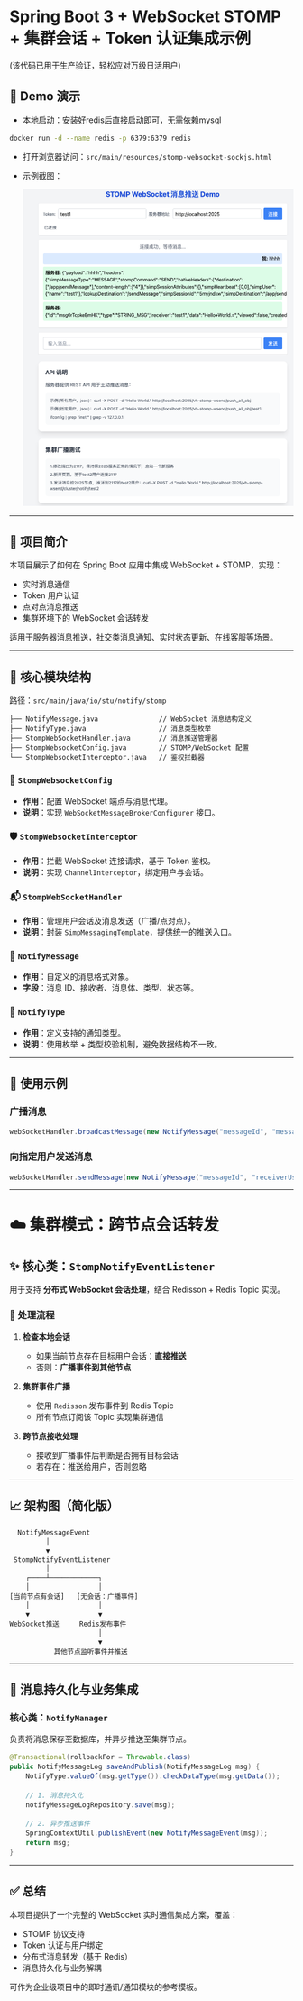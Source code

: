 # Spring Boot 3 + WebSocket STOMP + 集群会话 + Token 认证集成示例

(该代码已用于生产验证，轻松应对万级日活用户)

## 🔧 Demo 演示

* 本地启动：安装好redis后直接启动即可，无需依赖mysql
```bash
docker run -d --name redis -p 6379:6379 redis
```
* 打开浏览器访问：`src/main/resources/stomp-websocket-sockjs.html`
* 示例截图：

  ![img.png](img.png)

---

## 📖 项目简介

本项目展示了如何在 Spring Boot 应用中集成 WebSocket + STOMP，实现：

* 实时消息通信
* Token 用户认证
* 点对点消息推送
* 集群环境下的 WebSocket 会话转发

适用于服务器消息推送，社交类消息通知、实时状态更新、在线客服等场景。

---

## 🧱 核心模块结构

路径：`src/main/java/io/stu/notify/stomp`

```
├── NotifyMessage.java               // WebSocket 消息结构定义
├── NotifyType.java                  // 消息类型枚举
├── StompWebSocketHandler.java       // 消息推送管理器
├── StompWebsocketConfig.java        // STOMP/WebSocket 配置
└── StompWebsocketInterceptor.java   // 鉴权拦截器
```

### 🔌 `StompWebsocketConfig`

* **作用**：配置 WebSocket 端点与消息代理。
* **说明**：实现 `WebSocketMessageBrokerConfigurer` 接口。

### 🛡️ `StompWebsocketInterceptor`

* **作用**：拦截 WebSocket 连接请求，基于 Token 鉴权。
* **说明**：实现 `ChannelInterceptor`，绑定用户与会话。

### 📬 `StompWebSocketHandler`

* **作用**：管理用户会话及消息发送（广播/点对点）。
* **说明**：封装 `SimpMessagingTemplate`，提供统一的推送入口。

### 💬 `NotifyMessage`

* **作用**：自定义的消息格式对象。
* **字段**：消息 ID、接收者、消息体、类型、状态等。

### 🧾 `NotifyType`

* **作用**：定义支持的通知类型。
* **说明**：使用枚举 + 类型校验机制，避免数据结构不一致。

---

## 🚀 使用示例

### 广播消息

```java
webSocketHandler.broadcastMessage(new NotifyMessage("messageId", "messageData"));
```

### 向指定用户发送消息

```java
webSocketHandler.sendMessage(new NotifyMessage("messageId", "receiverUserId", "messageData"));
```

---

# ☁️ 集群模式：跨节点会话转发

## ✨ 核心类：`StompNotifyEventListener`

用于支持 **分布式 WebSocket 会话处理**，结合 Redisson + Redis Topic 实现。

### 📌 处理流程

1. **检查本地会话**

    * 如果当前节点存在目标用户会话：**直接推送**
    * 否则：**广播事件到其他节点**

2. **集群事件广播**

    * 使用 `Redisson` 发布事件到 Redis Topic
    * 所有节点订阅该 Topic 实现集群通信

3. **跨节点接收处理**

    * 接收到广播事件后判断是否拥有目标会话
    * 若存在：推送给用户，否则忽略

---

## 📈 架构图（简化版）

```
  NotifyMessageEvent
         │
         ▼
 StompNotifyEventListener
         │
    ┌────┴────────────┐
    │                 │
[当前节点有会话]   [无会话：广播事件]
    │                 │
    ▼                 ▼
WebSocket推送     Redis发布事件
                      │
                      ▼
           其他节点监听事件并推送
```

---

## 💾 消息持久化与业务集成

### 核心类：`NotifyManager`

负责将消息保存至数据库，并异步推送至集群节点。

```java
@Transactional(rollbackFor = Throwable.class)
public NotifyMessageLog saveAndPublish(NotifyMessageLog msg) {
    NotifyType.valueOf(msg.getType()).checkDataType(msg.getData());

    // 1. 消息持久化
    notifyMessageLogRepository.save(msg);

    // 2. 异步推送事件
    SpringContextUtil.publishEvent(new NotifyMessageEvent(msg));
    return msg;
}
```

---

## ✅ 总结

本项目提供了一个完整的 WebSocket 实时通信集成方案，覆盖：

* STOMP 协议支持
* Token 认证与用户绑定
* 分布式消息转发（基于 Redis）
* 消息持久化与业务解耦

可作为企业级项目中的即时通讯/通知模块的参考模板。

